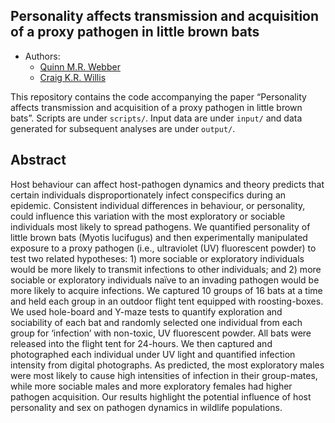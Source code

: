 

## Personality affects transmission and acquisition of a proxy pathogen in little brown bats

  - Authors:
      - [Quinn M.R. Webber](https://qwebber.weebly.com/)
      - [Craig K.R. Willis](http://www.willisbatlab.org/)

This repository contains the code accompanying the paper “Personality affects
transmission and acquisition of a proxy pathogen in little brown bats”. Scripts
are under `scripts/`.  Input data are under `input/` and data
generated for subsequent analyses are under `output/`.

## Abstract

Host behaviour can affect host-pathogen dynamics and theory predicts that certain individuals disproportionately infect conspecifics during an epidemic. Consistent individual differences in behaviour, or personality, could influence this variation with the most exploratory or sociable individuals most likely to spread pathogens. We quantified personality of little brown bats (Myotis lucifugus) and then experimentally manipulated exposure to a proxy pathogen (i.e., ultraviolet (UV) fluorescent powder) to test two related hypotheses: 1) more sociable or exploratory individuals would be more likely to transmit infections to other individuals; and 2)  more sociable or exploratory individuals naïve to an invading pathogen would be more likely to acquire infections. We captured 10 groups of 16 bats at a time and held each group in an outdoor flight tent equipped with roosting-boxes. We used hole-board and Y-maze tests to quantify exploration and sociability of each bat and randomly selected one individual from each group for ‘infection’ with non-toxic, UV fluorescent powder. All bats were released into the flight tent for 24-hours. We then captured and photographed each individual under UV light and quantified infection intensity from digital photographs. As predicted, the most exploratory males were most likely to cause high intensities of infection in their group-mates, while more sociable males and more exploratory females had higher pathogen acquisition. Our results highlight the potential influence of host personality and sex on pathogen dynamics in wildlife populations.
